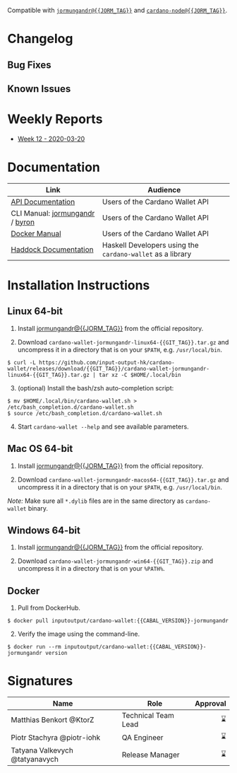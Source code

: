 Compatible with [`jormungandr@{{JORM_TAG}}`](https://github.com/input-output-hk/jormungandr/releases/tag/{{JORM_TAG}}) and [`cardano-node@{{JORM_TAG}}`](https://github.com/input-output-hk/cardano-node/releases/tag/{{JORM_TAG}}).

# Changelog

<!-- A CHANGELOG, organized in milestones. Ideally, we put it within
some <details></details> elements to avoid cluttering the release notes -->

## Bug Fixes

<!-- Fixes included in this release that were present in the previous release -->
<!-- TODO: can this be merged with the changelog above? -->

## Known Issues

<!-- Bugs known at the moment of the release, or discovered after and not fixed -->

# Weekly Reports

- [Week 12 - 2020-03-20](https://github.com/input-output-hk/cardano-wallet/tree/weekly-reports/2020-03-20)

# Documentation

<!-- A snapshot of the documentation at the time of releasing. -->

| Link                                                                                                                                        | Audience                                                   |
| ---                                                                                                                                         | ---                                                        |
| [API Documentation](https://input-output-hk.github.io/cardano-wallet/api/{{GIT_TAG}})                                                       | Users of the Cardano Wallet API                            |
| CLI Manual: [jormungandr](https://github.com/input-output-hk/cardano-wallet/wiki/Wallet-Command-Line-Interface/{{JORM_CLI_WIKI_COMMIT}}) / [byron](https://github.com/input-output-hk/cardano-wallet/wiki/Wallet-Command-Line-Interface-(cardano-wallet-byron)/{{BYRON_CLI_WIKI_COMMIT}}) | Users of the Cardano Wallet API                            |
| [Docker Manual](https://github.com/input-output-hk/cardano-wallet/wiki/Docker/{{DOCKER_WIKI_COMMIT}})                     | Users of the Cardano Wallet API                            |
| [Haddock Documentation](https://input-output-hk.github.io/cardano-wallet/haddock/{{GIT_TAG}})                                               | Haskell Developers using the `cardano-wallet` as a library |

# Installation Instructions 

<!-- Specific installation steps for this particular release. This should
basically captures whatever is currently available on the repository at
the moment of releasing. -->

## Linux 64-bit

1. Install [jormungandr@{{JORM_TAG}}](https://github.com/input-output-hk/jormungandr/releases/tag/{{JORM_TAG}}) from the official repository.

2. Download `cardano-wallet-jormungandr-linux64-{{GIT_TAG}}.tar.gz` and uncompress it in a directory that is on your `$PATH`, e.g. `/usr/local/bin`.

  ```
  $ curl -L https://github.com/input-output-hk/cardano-wallet/releases/download/{{GIT_TAG}}/cardano-wallet-jormungandr-linux64-{{GIT_TAG}}.tar.gz | tar xz -C $HOME/.local/bin
  ```

3. (optional) Install the bash/zsh auto-completion script:

  ```
  $ mv $HOME/.local/bin/cardano-wallet.sh > /etc/bash_completion.d/cardano-wallet.sh
  $ source /etc/bash_completion.d/cardano-wallet.sh
  ```

4. Start `cardano-wallet --help` and see available parameters.

## Mac OS 64-bit 

1. Install [jormungandr@{{JORM_TAG}}](https://github.com/input-output-hk/jormungandr/releases/tag/{{JORM_TAG}}) from the official repository.

2. Download `cardano-wallet-jormungandr-macos64-{{GIT_TAG}}.tar.gz` and uncompress it in a directory that is on your `$PATH`, e.g. `/usr/local/bin`.

*Note:* Make sure all `*.dylib` files are in the same directory as `cardano-wallet` binary.

## Windows 64-bit

1. Install [jormungandr@{{JORM_TAG}}](https://github.com/input-output-hk/jormungandr/releases/tag/{{JORM_TAG}}) from the official repository.

2. Download `cardano-wallet-jormungandr-win64-{{GIT_TAG}}.zip` and uncompress it in a directory that is on your `%PATH%`.

## Docker

1. Pull from DockerHub.

```
$ docker pull inputoutput/cardano-wallet:{{CABAL_VERSION}}-jormungandr
```

2. Verify the image using the command-line.

```
$ docker run --rm inputoutput/cardano-wallet:{{CABAL_VERSION}}-jormungandr version
```

# Signatures

<!-- Signatures of people responsible for the release -->

Name                           | Role                | Approval
---                            | ---                 | ---:
Matthias Benkort @KtorZ        | Technical Team Lead | :hourglass: 
Piotr Stachyra @piotr-iohk     | QA Engineer         | :hourglass: 
Tatyana Valkevych @tatyanavych | Release Manager     | :hourglass: 

[new]: https://raw.githubusercontent.com/input-output-hk/cardano-wallet/master/.github/images/badge-new.png
